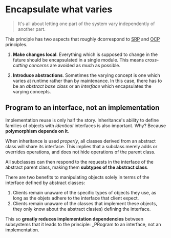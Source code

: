 # Encapsulate what varies

> It's all about letting one part of the system vary independently of another part.

This principle has two aspects that roughly dcorrespond to [SRP](../../principles/solid/srp) and [OCP](../../principles/solid/ocp) principles.

1. **Make changes local**. Everything which is supposed to change in the future should be encapsulated in a single module. This means *cross-cutting concerns* are avoided as much as possible.

2. **Introduce abstractions**. Sometimes the varying concept is one which varies at runtime rather than by maintenance. In this case, there has to be an *abstract base class* or an *interface* which encapsulates the varying concepts.

## Program to an interface, not an implementation

Implementation reuse is only half the story. Inheritance's ability to define families of objects with _identical_ interfaces is also important. Why? Because __polymorphism depends on it__.

When inheritance is used _properly_, all classes derived from an abstract class will share its interface. This implies that a subclass merely adds or overrides operations, and does not hide operations of the parent class.

All subclasses can then respond to the requests in the interface of the abstract parent class, making them __subtypes of the abstract class__.

There are two benefits to manipulating objects solely in terms of the interface defined by abstract classes:

1. Clients remain unaware of the specific types of objects they use, as long as the objets adhere to the interface that client expect.
2. Clients remain unaware of the classes that implement these objects, they only know about the abstract clas(es) defining the interface.

This so __greatly reduces implementation dependencies__ between subsystems that it leads to the principle: _PRogram to an interface, not an implementation.
